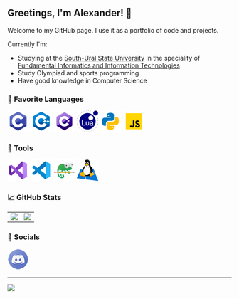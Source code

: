 
## Greetings, I'm Alexander! 👋
Welcome to my GitHub page. I use it as a portfolio of code and projects.

Currently I'm:
- Studying at the [South-Ural State University](https://www.susu.ru/) in the speciality of [Fundamental Informatics and Information Technologies](https://eecs.susu.ru/ru/entrant/programs/fundamental-infromatics/)
- Study Olympiad and sports programming
- Have good knowledge in Computer Science


### 📑 Favorite Languages
<p>
    <img src="./img/c.png"/>
    <img src="./img/cpp.png"/>
    <img src="./img/cs.png"/>
    <img src="./img/lua.png"/>
    <img src="./img/py.png"/>
    <img src="./img/js.png"/>
</p>


### 🔧 Tools
<p>
    <img src="./img/vs.png"/>
    <img src="./img/vscode.png"/>
    <img src="./img/npp.png"/>
    <img src="./img/wsl.png"/>
</p>


### 📈 GitHub Stats
<p align="center">
    <table>
    <tr>
        <td><img align="left" src="https://github-readme-stats.vercel.app/api?username=MrSago&custom_title=MrSago's+GitHub+Stats&include_all_commits=true&count_private=true&show_icons=true&theme=jolly"></td>
        <td><img align="right" src="https://github-readme-stats.vercel.app/api/top-langs/?username=MrSago&theme=jolly&layout=compact&langs_count=8"></td>
    </tr>
    </table>
</p>


### 🎠 Socials
<a href="https://discord.gg/vHeJKtVqeb"><img src="./img/discord.png"/></a>


***


<p>
    <img src="https://visitor-badge.glitch.me/badge?page_id=mrsago.visitor-badge&color=291b3e"/>
</p>

